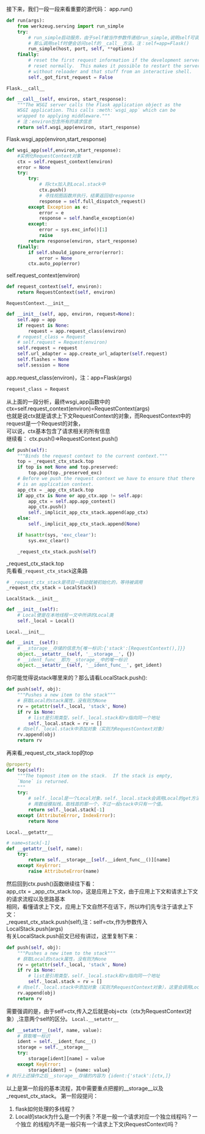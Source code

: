 接下来，我们一段一段来看重要的源代码：
app.run()
```python
def run(args):
    from werkzeug.serving import run_simple
    try:
        # run_simple启动服务，由于self被当作参数传递给run_simple,说明self可调用
        # 那么调用self时便会访问self的__call__方法，注：self=app=Flask()
        run_simple(host, port, self, **options)
    finally:
        # reset the first request information if the development server
        # reset normally.  This makes it possible to restart the server
        # without reloader and that stuff from an interactive shell.
        self._got_first_request = False
```
`Flask.__call__`
```python
def __call__(self, environ, start_response):
    """The WSGI server calls the Flask application object as the
    WSGI application. This calls :meth:`wsgi_app` which can be
    wrapped to applying middleware."""
    # 注：environ包含所有的请求信息
    return self.wsgi_app(environ, start_response)
```
Flask.wsgi_app(environ,start_response)
```python
def wsgi_app(self,environ,start_response):
    #实例化RequestContext对象
    ctx = self.request_context(environ)
    error = None
    try:
        try:
            # 将ctx加入到Local.stack中
            ctx.push()
            # 寻找视图函数并执行，结果返回给response
            response = self.full_dispatch_request()
        except Exception as e:
            error = e
            response = self.handle_exception(e)
        except:
            error = sys.exc_info()[1]
            raise
        return response(environ, start_response)
    finally:
        if self.should_ignore_error(error):
            error = None
        ctx.auto_pop(error)
```
self.request_context(environ)
```python
def request_context(self, environ):
    return RequestContext(self, environ)
```
`RequestContext.__init__`
```python
def __init__(self, app, environ, request=None):
    self.app = app
    if request is None:
        request = app.request_class(environ)
    # request_class = Request
    # self.request = Request(environ)
    self.request = request
    self.url_adapter = app.create_url_adapter(self.request)
    self.flashes = None
    self.session = None
```
app.request_class(environ)，注：app=Flask(args)
```python
request_class = Request
```
从上面的一段分析，最终wsgi_app函数中的ctx=self.request_context(environ)=RequestContext(args)  
也就是说ctx就是请求上下文RequestContext的对象，而RequestContext中的request是一个Request的对象，  
可以说，ctx基本包含了请求相关的所有信息  
继续看：
ctx.push()=>RequestContext.push()
```python
def push(self):
    """Binds the request context to the current context."""
    top = _request_ctx_stack.top
    if top is not None and top.preserved:
        top.pop(top._preserved_exc)
    # Before we push the request context we have to ensure that there
    # is an application context.
    app_ctx = _app_ctx_stack.top
    if app_ctx is None or app_ctx.app != self.app:
        app_ctx = self.app.app_context()
        app_ctx.push()
        self._implicit_app_ctx_stack.append(app_ctx)
    else:
        self._implicit_app_ctx_stack.append(None)

    if hasattr(sys, 'exc_clear'):
        sys.exc_clear()

    _request_ctx_stack.push(self)
```
_request_ctx_stack.top  
先看看`_request_ctx_stack`这条路
```python
# _request_ctx_stack是项目一启动就被初始化的，等待被调用
_request_ctx_stack = LocalStack()
```
`LocalStack.__init__`
```python
def __init__(self):
    # Local便是在本地线程一文中所讲的Local类
    self._local = Local()
```
`Local.__init__`
```python
def __init__(self):
    # __storage__存储的信息为{唯一标识:{'stack':[RequestContext(),]}}
    object.__setattr__(self, '__storage__', {})
    # __ident_func__即为__storage__中的唯一标识
    object.__setattr__(self, '__ident_func__', get_ident)
```
你可能觉得说stack哪里来的？那么请看LocalStack.push():
```python
def push(self, obj):
    """Pushes a new item to the stack"""
    # 获取Local的stack属性，没有则为None
    rv = getattr(self._local, 'stack', None)
    if rv is None:
        # list是引用类型，self._local.stack和rv指向同一个地址
        self._local.stack = rv = []
    # 向self._local.stack中添加对象（实则为RequestContext对象）
    rv.append(obj)
    return rv
```
再来看_request_ctx_stack.top的top
```python
@property
def top(self):
    """The topmost item on the stack.  If the stack is empty,
    `None` is returned.
    """
    try:
        # self._local是一个Local对象，self._local.stack会调用Local的get方法__getattr__
        # 用数组模拟栈，取栈首的那一个，不过一般stack中只有一个值。
        return self._local.stack[-1]
    except (AttributeError, IndexError):
        return None
```
`Local.__getattr__`
```python
# name=stack[-1]
def __getattr__(self, name):
    try:
        return self.__storage__[self.__ident_func__()][name]
    except KeyError:
        raise AttributeError(name)
```
然后回到ctx.push()函数继续往下看：  
app_ctx = _app_ctx_stack.top，这是应用上下文，由于应用上下文和请求上下文的请求流程以及思路基本  
相同，看懂请求上下文，应用上下文自然不在话下，所以咋们先专注于请求上下文：  
_request_ctx_stack.push(self),注：self=ctx,作为参数传入LocalStack.push(args)  
有关LocalStack.push前文已经有讲过，这里复制下来：
```python
def push(self, obj):
    """Pushes a new item to the stack"""
    # 获取Local的stack属性，没有则为None
    rv = getattr(self._local, 'stack', None)
    if rv is None:
        # list是引用类型，self._local.stack和rv指向同一个地址
        self._local.stack = rv = []
    # 向self._local.stack中添加对象（实则为RequestContext对象），这里会调用Local的set方法__set__
    rv.append(obj)
    return rv
```
需要强调的是，由于self=ctx,传入之后就是obj=ctx（ctx为RequestContext对象）,注意两个self的区分。
`Local.__setattr__`  
```python
def __setattr__(self, name, value):
    # 获取唯一标识
    ident = self.__ident_func__()
    storage = self.__storage__
    try:
        storage[ident][name] = value
    except KeyError:
        storage[ident] = {name: value}
# 执行上述操作之后__storage__存储的内容为 {ident:{'stack':[ctx,]}
```
以上是第一阶段的基本流程，其中需要重点把握的__storage__以及_request_ctx_stack。
第一阶段提问：  
1. flask如何处理的多线程？
2. Local的stack为什么是一个列表？不是一般一个请求对应一个独立线程吗？一个独立
的线程内不是一般只有一个请求上下文(RequestContext)吗？
